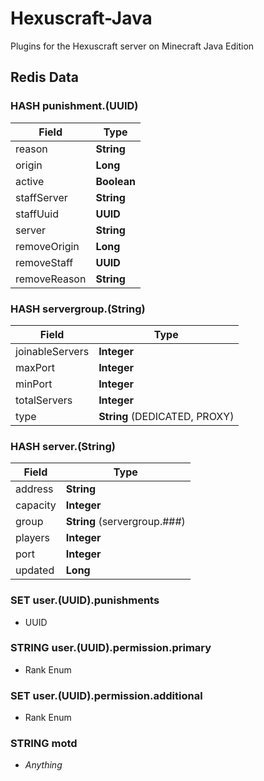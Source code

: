 # Hexuscraft-Java

Plugins for the Hexuscraft server on Minecraft Java Edition

## Redis Data

### HASH punishment.(UUID)

| Field         | Type        |
|---------------|-------------|
| reason        | **String**  |
| origin        | **Long**    |
| active        | **Boolean** |
| staffServer   | **String**  |
| staffUuid     | **UUID**    |
| server        | **String**  |
| removeOrigin  | **Long**    |
| removeStaff   | **UUID**    | 
| removeReason  | **String**  | 

### HASH servergroup.(String)

| Field           | Type                          |
|-----------------|-------------------------------|
| joinableServers | **Integer**                   |
| maxPort         | **Integer**                   |
| minPort         | **Integer**                   |
| totalServers    | **Integer**                   |
| type            | **String** (DEDICATED, PROXY) |

### HASH server.(String)

| Field    | Type                         |
|----------|------------------------------|
| address  | **String**                   |
| capacity | **Integer**                  |
| group    | **String** (servergroup.###) |
| players  | **Integer**                  |
| port     | **Integer**                  |
| updated  | **Long**                     |

### SET user.(UUID).punishments

- UUID

### STRING user.(UUID).permission.primary

- Rank Enum

### SET user.(UUID).permission.additional

- Rank Enum

### STRING motd
- *Anything*

